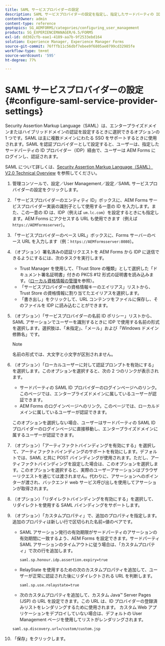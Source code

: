 ```yaml
---
title: SAML サービスプロバイダーの設定
description: SAML サービスプロバイダーの設定を指定し、指定したサードパーティの ID プロバイダー (IDP) を介したAEM forms へのログインと認証をユーザーに許可することができます。
contentOwner: admin
content-type: reference
geptopics: SG_AEMFORMS/categories/configuring_user_management
products: SG_EXPERIENCEMANAGER/6.5/FORMS
exl-id: dd302cfb-eae1-4189-aa7b-9f2533ebd164
solution: Experience Manager, Experience Manager Forms
source-git-commit: 76fffb11c56dbf7ebee9f6805ae0799cd32985fe
workflow-type: tm+mt
source-wordcount: '595'
ht-degree: 77%

---
```


# SAML サービスプロバイダーの設定{#configure-saml-service-provider-settings}

Security Assertion Markup Language（SAML）は、エンタープライズドメインまたはハイブリッドドメインの認証を設定するときに選択できるオプションの 1 つです。SAML は主に複数ドメインにわたる SSO をサポートするときに使用されます。SAML を認証プロバイダーとして設定すると、ユーザーは、指定したサードパーティの ID プロバイダー（IDP）経由で、ユーザーは AEM Forms にログインし、認証されます。

SAML について詳しくは、[Security Assertion Markup Language（SAML）V2.0 Technical Overview](https://docs.oasis-open.org/security/saml/Post2.0/sstc-saml-tech-overview-2.0.html) を参照してください。

1. 管理コンソールで、設定／User Management／設定／SAML サービスプロバイダーの設定をクリックします。
1. 「サービスプロバイダーのエンティティ ID」ボックスに、AEM Forms サービスプロバイダー実装の識別子として使用する一意の ID を入力します。また、この一意の ID は、IDP（例えば `um.lc.com`）を設定するときにも指定します。AEM Forms にアクセスする URL も使用できます（例えば `https://AEMformsserver`）。
1. 「サービスプロバイダーのベース URL」ボックスに、Forms サーバーのベース URL を入力します（例：`https://AEMformsserver:8080`）。
1. （オプション）署名済みの認証リクエストを AEM Forms から IDP に送信できるようにするには、次のタスクを実行します。

   * Trust Manager を使用して、「Trust Store の種類」として選択した「ドキュメント署名証明書」付きの PKCS #12 形式の証明書を読み込みます。（[ローカル資格情報の管理](/help/forms/using/admin-help/local-credentials.md#managing-local-credentials)を参照）。
   * 「サービスプロバイダーの資格情報キーのエイリアス」リストから、Trust Store の資格情報に割り当てたエイリアスを選択します。
   * 「書き出し」をクリックして、URL コンテンツをファイルに保存し、そのファイルを IDP に読み込むことができます。

1. （オプション）「サービスプロバイダーの名前 ID ポリシー」リストから、SAML アサーションでユーザーを識別するときに IDP で使用する名前の形式を選択します。選択肢は、「未指定」、「メール」および「Windows ドメイン修飾名」です。

   >[!NOTE]
   >
   >名前の形式では、大文字と小文字が区別されません。

1. （オプション）「ローカルユーザーに対して認証プロンプトを有効にする」を選択します。このオプションを選択すると、次の 2 つのリンクが表示されます。

   * サードパーティの SAML ID プロバイダーのログインページへのリンク。このページでは、エンタープライズドメインに属しているユーザーが認証できます。
   * AEM Forms のログインページへのリンク。このページでは、ローカルドメインに属しているユーザーが認証できます。

   このオプションを選択しない場合、ユーザーはサードパーティの SAML ID プロバイダーのログインページに直接移動し、エンタープライズドメインに属するユーザーが認証できます。

1. （オプション）「アーティファクトバインディングを有効にする」を選択して、アーティファクトバインディングのサポートを有効にします。デフォルトでは、SAML と共に POST バインディングが使用されます。ただし、アーティファクトバインディングを設定した場合は、このオプションを選択します。このオプションを選択すると、実際のユーザーアサーションはブラウザーリクエストを通じては渡されません。代わりに、アサーションへのポインターが渡され、バックエンド web サービス呼び出しを使用してアサーションが取得されます。
1. （オプション）「リダイレクトバインディングを有効にする」を選択して、リダイレクトを使用する SAML バインディングをサポートします。
1. （オプション）「カスタムプロパティ」で、追加のプロパティを指定します。追加のプロパティは新しい行で区切られた名前=値のペアです。

   * SAML アサーション発行の有効期限がサードパーティのアサーションの有効期間に一致するよう、AEM Forms を設定できます。サードパーティ SAML アサーションのタイムアウトに従う場合は、「カスタムプロパティ」で次の行を追加します。

     `saml.sp.honour.idp.assertion.expiry=true`

   * RelayState を使用するための次のカスタムプロパティを追加して、ユーザーが正常に認証された後にリダイレクトされる URL を判断します。

     `saml.sp.use.relaystate=true`

   * 次のカスタムプロパティを追加して、カスタム Java™ Server Pages (JSP) の URL を設定できます。この URL は、ID プロバイダーの登録済みリストをレンダリングするために使用されます。 カスタム Web アプリケーションをデプロイしていない場合は、デフォルトの User Management ページを使用してリストがレンダリングされます。

   `saml.sp.discovery.url=/custom/custom.jsp`

1. 「保存」をクリックします。
